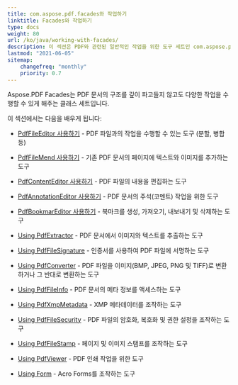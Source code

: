 ```yaml
---
title: com.aspose.pdf.facades와 작업하기
linktitle: Facades와 작업하기
type: docs
weight: 80
url: /ko/java/working-with-facades/
description: 이 섹션은 PDF와 관련된 일반적인 작업을 위한 도구 세트인 com.aspose.pdf.facades와 작업하는 방법을 설명합니다.
lastmod: "2021-06-05"
sitemap:
    changefreq: "monthly"
    priority: 0.7
---
```


Aspose.PDF Facades는 PDF 문서의 구조를 깊이 파고들지 않고도 다양한 작업을 수행할 수 있게 해주는 클래스 세트입니다.

이 섹션에서는 다음을 배우게 됩니다:

- [PdfFileEditor 사용하기](/pdf/ko/java/pdffileeditor-class/) - PDF 파일과의 작업을 수행할 수 있는 도구 (분할, 병합 등)
- [PdfFileMend 사용하기](/pdf/ko/java/pdffilemend-class/) - 기존 PDF 문서의 페이지에 텍스트와 이미지를 추가하는 도구
- [PdfContentEditor 사용하기](/pdf/ko/java/pdfcontenteditor-class/) - PDF 파일의 내용을 편집하는 도구
- [PdfAnnotationEditor 사용하기](/pdf/ko/java/pdfannotationeditor-class/) - PDF 문서의 주석(코멘트) 작업을 위한 도구

- [PdfBookmarEditor 사용하기](/pdf/ko/java/working-with-bookmarks-facades/) - 북마크를 생성, 가져오기, 내보내기 및 삭제하는 도구
- [Using PdfExtractor](/pdf/ko/java/pdfextractor-class/) - PDF 문서에서 이미지와 텍스트를 추출하는 도구
- [Using PdfFileSignature](/pdf/ko/java/pdffilesignature-class/) - 인증서를 사용하여 PDF 파일에 서명하는 도구
- [Using PdfConverter](/pdf/ko/java/pdfconverter-class/) - PDF 파일을 이미지(BMP, JPEG, PNG 및 TIFF)로 변환하거나 그 반대로 변환하는 도구
- [Using PdfFileInfo](/pdf/ko/java/pdffileinfo-class/) - PDF 문서의 메타 정보를 액세스하는 도구
- [Using PdfXmpMetadata](/pdf/ko/java/pdfxmpmetadata-class/) - XMP 메타데이터를 조작하는 도구
- [Using PdfFileSecurity](/pdf/ko/java/pdffilesecurity-class/) - PDF 파일의 암호화, 복호화 및 권한 설정을 조작하는 도구
- [Using PdfFileStamp](/pdf/ko/java/pdffilestamp-class/) - 페이지 및 이미지 스탬프를 조작하는 도구
- [Using PdfViewer](/pdf/ko/java/pdfviewer-class/) - PDF 인쇄 작업을 위한 도구
- [Using Form](/pdf/ko/java/form-class/) - Acro Forms를 조작하는 도구